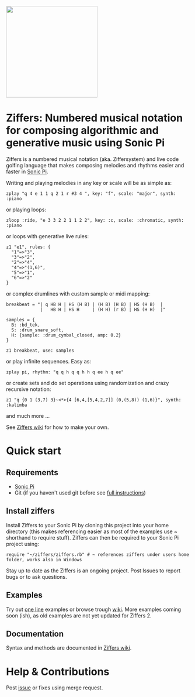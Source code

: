 <img src="https://github.com/amiika/ziffers/raw/ziffers2/ziffers.png" width=250, border=0, padding=0>

# Ziffers: Numbered musical notation for composing algorithmic and generative music using Sonic Pi
Ziffers is a numbered musical notation (aka. Ziffersystem) and live code golfing language that makes composing melodies and rhythms easier and faster in [Sonic Pi](https://sonic-pi.net/).

Writing and playing melodies in any key or scale will be as simple as:
```
zplay "q 4 e 1 1 q 2 1 r #3 4 ", key: "f", scale: "major", synth: :piano
```
or playing loops:
```
zloop :ride, "e 3 3 2 2 1 1 2 2", key: :c, scale: :chromatic, synth: :piano
```
or loops with generative live rules:
```
z1 "e1", rules: {
  "1"=>"3",
  "3"=>"2",
  "2"=>"4",
  "4"=>"(1,6)",
  "5"=>"1",
  "6"=>"2"
}
```
or complex drumlines with custom sample or midi mapping:
```
breakbeat = "| q HB H | HS (H B) | (H B) (H B) | HS (H B)  |
             |   HB H | HS H     | (H H) (r B) | HS (H H)  |"

samples = {
  B: :bd_tek,
  S: :drum_snare_soft,
  H: {sample: :drum_cymbal_closed, amp: 0.2}
}

z1 breakbeat, use: samples
```
or play infinite sequences. Easy as:
```
zplay pi, rhythm: "q q h q q h h q ee h q ee"
```
or create sets and do set operations using randomization and crazy recursive notation:
```
z1 "q {0 1 (3,7) 3}~<*>{4 [6,4,[5,4,2,7]] (0,(5,8)) (1,6)}", synth: :kalimba
```
and much more ...

See [Ziffers wiki](https://github.com/amiika/ziffers/wiki) for how to make your own.

# Quick start

## Requirements

- [Sonic Pi](https://sonic-pi.net/)
- Git (if you haven't used git before see [full instructions](https://github.com/amiika/ziffers/wiki/Install))


## Install ziffers

Install Ziffers to your Sonic Pi by cloning this project into your home directory (this makes referencing easier as most of the examples use ~ shorthand to require stuff). Ziffers can then be required to your Sonic Pi project using:

```
require "~/ziffers/ziffers.rb" # ~ references ziffers under users home folder, works also in Windows
```

Stay up to date as the Ziffers is an ongoing project. Post Issues to report bugs or to ask questions.

## Examples

Try out [one line](https://github.com/amiika/ziffers/blob/master/test/play_tests.rb) examples or browse trough [wiki](https://github.com/amiika/ziffers/wiki). More examples coming soon (ish), as old examples are not yet updated for Ziffers 2.

## Documentation

Syntax and methods are documented in [Ziffers wiki](https://github.com/amiika/ziffers/wiki).

# Help & Contributions

Post [issue](https://github.com/amiika/ziffers/issues) or fixes using merge request.
